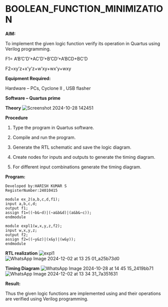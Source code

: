 # BOOLEAN_FUNCTION_MINIMIZATION

**AIM:**

To implement the given logic function verify its operation in Quartus using Verilog programming.

F1= A’B’C’D’+AC’D’+B’CD’+A’BCD+BC’D 

F2=xy’z+x’y’z+w’xy+wx’y+wxy

**Equipment Required:**

Hardware – PCs, Cyclone II , USB flasher

**Software – Quartus prime**

**Theory**
![Screenshot 2024-10-28 142451](https://github.com/user-attachments/assets/614c3d98-2985-4c95-8e72-2fdd5b4f2f7b)


**Procedure**

1.	Type the program in Quartus software.

2.	Compile and run the program.

3.	Generate the RTL schematic and save the logic diagram.

4.	Create nodes for inputs and outputs to generate the timing diagram.

5.	For different input combinations generate the timing diagram.


**Program:**
```
Developed by:HARISH KUMAR S
RegisterNumber:24010415

module ex_2(a,b,c,d,f1);
input a,b,c,d;
output f1;
assign f1=((~b&~d)|(~a&b&d)|(a&b&~c));
endmodule

module expl1(w,x,y,z,f2);
input w,x,y,z;
output f2;
assign f2=((~y&z)|(x&y)|(w&y));
endmodule
```
**RTL realization**
![expl1](https://github.com/user-attachments/assets/19ac9755-0f24-43dc-a222-6218fcd2bea4)
![WhatsApp Image 2024-12-02 at 13 25 01_a25b73d0](https://github.com/user-attachments/assets/3440c3b6-1fc7-4fb2-8eff-4bb4f0447b42)



**Timing Diagram**
![WhatsApp Image 2024-10-28 at 14 45 15_2419bb71](https://github.com/user-attachments/assets/b6e27711-7c48-481e-a6ec-4f98340e7696)
![WhatsApp Image 2024-12-02 at 13 34 31_7a351631](https://github.com/user-attachments/assets/95880dc1-57bf-4c29-b4ea-4b5f88af569d)

**Result:**

Thus the given logic functions are implemented using and their operations are verified using Verilog programming.

